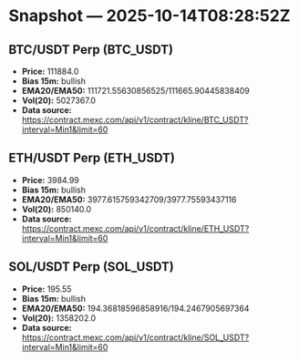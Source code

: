 # Snapshot — 2025-10-14T08:28:52Z

## BTC/USDT Perp (BTC_USDT)
- **Price:** 111884.0
- **Bias 15m:** bullish
- **EMA20/EMA50:** 111721.55630856525/111665.90445838409
- **Vol(20):** 5027367.0
- **Data source:** https://contract.mexc.com/api/v1/contract/kline/BTC_USDT?interval=Min1&limit=60

## ETH/USDT Perp (ETH_USDT)
- **Price:** 3984.99
- **Bias 15m:** bullish
- **EMA20/EMA50:** 3977.615759342709/3977.75593437116
- **Vol(20):** 850140.0
- **Data source:** https://contract.mexc.com/api/v1/contract/kline/ETH_USDT?interval=Min1&limit=60

## SOL/USDT Perp (SOL_USDT)
- **Price:** 195.55
- **Bias 15m:** bullish
- **EMA20/EMA50:** 194.36818596858916/194.2467905697364
- **Vol(20):** 1358202.0
- **Data source:** https://contract.mexc.com/api/v1/contract/kline/SOL_USDT?interval=Min1&limit=60
